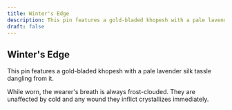 ```yaml
---
title: Winter's Edge
description: This pin features a gold-bladed khopesh with a pale lavender silk tassle dangling from it....
draft: false
---
```


## Winter's Edge

This pin features a gold-bladed khopesh with a pale lavender silk tassle dangling from it.

While worn, the wearer's breath is always frost-clouded. They are unaffected by cold and any wound they inflict crystallizes immediately.
